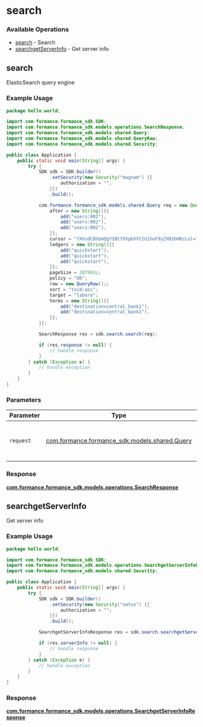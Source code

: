 # search

### Available Operations

* [search](#search) - Search
* [searchgetServerInfo](#searchgetserverinfo) - Get server info

## search

ElasticSearch query engine

### Example Usage

```java
package hello.world;

import com.formance.formance_sdk.SDK;
import com.formance.formance_sdk.models.operations.SearchResponse;
import com.formance.formance_sdk.models.shared.Query;
import com.formance.formance_sdk.models.shared.QueryRaw;
import com.formance.formance_sdk.models.shared.Security;

public class Application {
    public static void main(String[] args) {
        try {
            SDK sdk = SDK.builder()
                .setSecurity(new Security("magnam") {{
                    authorization = "";
                }})
                .build();

            com.formance.formance_sdk.models.shared.Query req = new Query() {{
                after = new String[]{{
                    add("users:002"),
                    add("users:002"),
                    add("users:002"),
                }};
                cursor = "YXVsdCBhbmQgYSBtYXhpbXVtIG1heF9yZXN1bHRzLol=";
                ledgers = new String[]{{
                    add("quickstart"),
                    add("quickstart"),
                    add("quickstart"),
                }};
                pageSize = 287991L;
                policy = "OR";
                raw = new QueryRaw();;
                sort = "txid:asc";
                target = "labore";
                terms = new String[]{{
                    add("destination=central_bank1"),
                    add("destination=central_bank1"),
                }};
            }};            

            SearchResponse res = sdk.search.search(req);

            if (res.response != null) {
                // handle response
            }
        } catch (Exception e) {
            // handle exception
        }
    }
}
```

### Parameters

| Parameter                                                                     | Type                                                                          | Required                                                                      | Description                                                                   |
| ----------------------------------------------------------------------------- | ----------------------------------------------------------------------------- | ----------------------------------------------------------------------------- | ----------------------------------------------------------------------------- |
| `request`                                                                     | [com.formance.formance_sdk.models.shared.Query](../../models/shared/Query.md) | :heavy_check_mark:                                                            | The request object to use for the request.                                    |


### Response

**[com.formance.formance_sdk.models.operations.SearchResponse](../../models/operations/SearchResponse.md)**


## searchgetServerInfo

Get server info

### Example Usage

```java
package hello.world;

import com.formance.formance_sdk.SDK;
import com.formance.formance_sdk.models.operations.SearchgetServerInfoResponse;
import com.formance.formance_sdk.models.shared.Security;

public class Application {
    public static void main(String[] args) {
        try {
            SDK sdk = SDK.builder()
                .setSecurity(new Security("natus") {{
                    authorization = "";
                }})
                .build();

            SearchgetServerInfoResponse res = sdk.search.searchgetServerInfo();

            if (res.serverInfo != null) {
                // handle response
            }
        } catch (Exception e) {
            // handle exception
        }
    }
}
```


### Response

**[com.formance.formance_sdk.models.operations.SearchgetServerInfoResponse](../../models/operations/SearchgetServerInfoResponse.md)**

